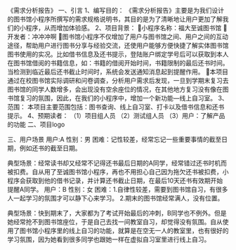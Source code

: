 《需求分析报告》
一、引言
1、编写目的：
《需求分析报告》主要是为我们设计的图书馆小程序所撰写的需求规格说明书，其目的是为了清晰地让用户更加了解我们的小程序，从而增加体验感。
2、项目背景：
小程序名称：福大至诚图书馆
开发者：冲冲冲啊 
图书馆小程序不仅增加了用户与图书馆之间、用户之间的互动途径，帮助用户进行图书分享与经验交流，还使用户能够方便快捷了解实体图书馆图书使用的实况。比如借书信息及还书提示，登陆账户绑定学号后可以获取到本人在图书馆借阅的书籍信息，如：书籍的借阅开始时间，书籍限制的最后还书时间。当检测到临近最后还书截止时间时，系统会发送通知消息起到提醒作用。
本项目通过在校图书馆实际调研和问卷调查，分析用户需求后发现，一旦到学期末复习去图书馆的同学人数增多，会出现没有空余座位的情况，在其他地方复习没有像在图书馆复习的氛围，因此，在我们的小程序中，增加一个新功能—线上自习室。
3、范围：
本项目主要范围包括：图书查询、线上自习室、打卡以及借书信息和还书提示。
4、预期读者：
（1）项目组人员
（2）测试组人员
（3）用户：了解产品的功能
二、项目logo
  
三、用户场景
用户:A
性别：男
困难：记性较差，经常忘记一些重要事情的截至日期，例如还书的截至日期。

典型场景：经常读书却又经常不记得还书最后日期的A同学，经常错过还书时机而被扣费。自从用了至诚图书馆小程序，再也不用担心自己因为拖欠还书被扣费，小程序会获取到他的借书记录，并计算还书截止日期，在最后10天还书有效期开始提醒A同学。
用户：B
性别：女
困难：1.自律性较差，需要到图书馆自习，有很多人一起学习的氛围才可以静下心来学习。
      2.期末的图书馆经常满人，没有位置。

典型场景：快到期末了，大家都为了考试开始最后的冲刺，B同学也不例外。但是她经常抢不到图书馆座位，于是自己去找一间教室自习，却觉得没有氛围。自从使用了图书馆小程序里的线上自习的功能，就算是在空无一人的教室里，也有很好的学习氛围，因为她看到很多同学也跟她一样在虚拟自习室里进行线上自习。

	






